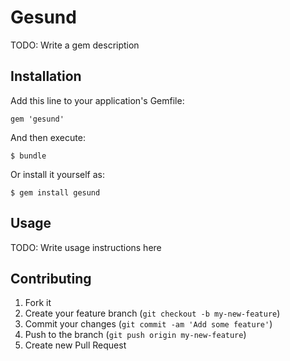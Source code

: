 # Gesund

TODO: Write a gem description

## Installation

Add this line to your application's Gemfile:

    gem 'gesund'

And then execute:

    $ bundle

Or install it yourself as:

    $ gem install gesund

## Usage

TODO: Write usage instructions here

## Contributing

1. Fork it
2. Create your feature branch (`git checkout -b my-new-feature`)
3. Commit your changes (`git commit -am 'Add some feature'`)
4. Push to the branch (`git push origin my-new-feature`)
5. Create new Pull Request
